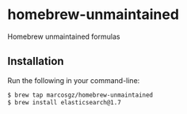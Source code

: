 # homebrew-unmaintained
Homebrew unmaintained formulas

## Installation

Run the following in your command-line:

```sh
$ brew tap marcosgz/homebrew-unmaintained
$ brew install elasticsearch@1.7
```
